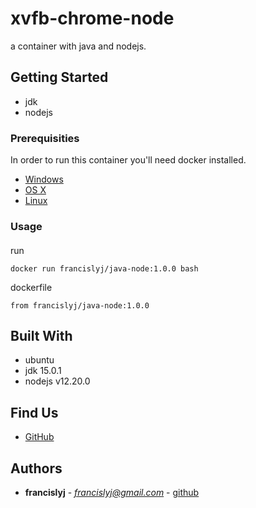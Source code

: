# xvfb-chrome-node

a container with java and nodejs.

## Getting Started

* jdk
* nodejs


### Prerequisities

In order to run this container you'll need docker installed.

* [Windows](https://docs.docker.com/windows/started)
* [OS X](https://docs.docker.com/mac/started/)
* [Linux](https://docs.docker.com/linux/started/)

### Usage

#### 

run
```shell
docker run francislyj/java-node:1.0.0 bash
```
dockerfile

```shell
from francislyj/java-node:1.0.0
```


## Built With

* ubuntu
* jdk 15.0.1
* nodejs v12.20.0   

## Find Us

* [GitHub](https://github.com/francislyj/docker-java-node.git)

## Authors

* **francislyj** - *francislyj@gmail.com* - [github](https://github.com/francislyj)

